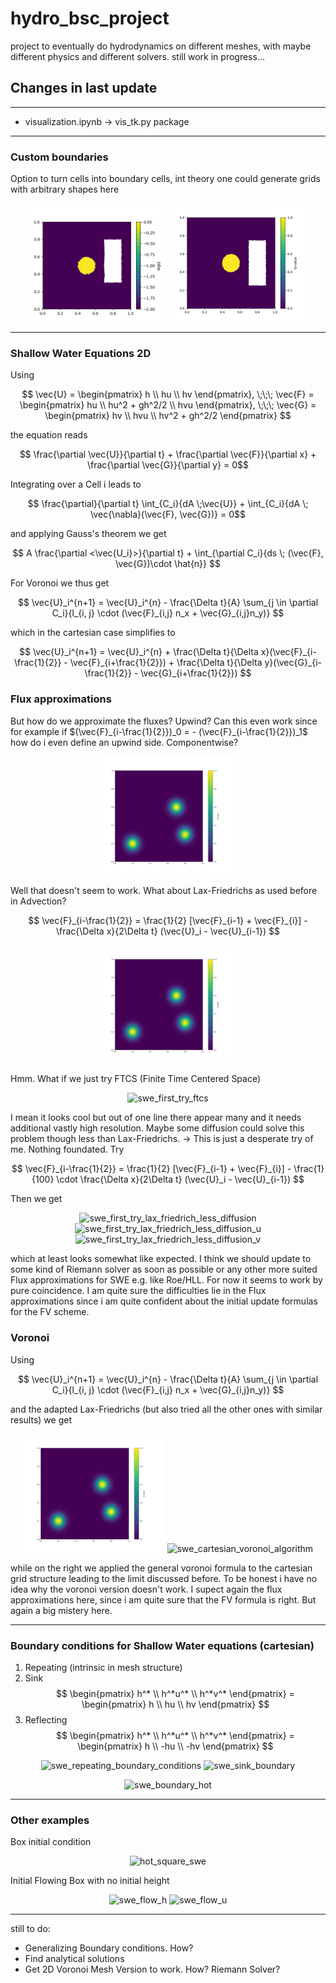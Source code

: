 # hydro_bsc_project
project to eventually do hydrodynamics on different meshes, with maybe different physics and different solvers. still work in progress...

## Changes in last update
---
- visualization.ipynb -> vis_tk.py package

---
### Custom boundaries
Option to turn cells into boundary cells, int theory one could generate grids with arbitrary shapes here
<p align="center">
  <img src="/figures/2boundarystuff_diffustion.gif" alt="2boundarystuff_diffustion" width="45%">
  <img src="/figures/2boundarystuff_advection.gif" alt="2boundarystuff_advection" width="45%">
</p>

---
### Shallow Water Equations 2D

Using

$$ \vec{U} = \begin{pmatrix} h \\ hu \\ hv \end{pmatrix}, \;\;\; \vec{F} = \begin{pmatrix} hu \\ hu^2 + gh^2/2 \\ hvu \end{pmatrix}, \;\;\; \vec{G} = \begin{pmatrix} hv \\ hvu \\ hv^2 + gh^2/2 \end{pmatrix} $$

the equation reads

$$ \frac{\partial \vec{U}}{\partial t} + \frac{\partial \vec{F}}{\partial x} + \frac{\partial \vec{G}}{\partial y} = 0$$

Integrating over a Cell i leads to

$$ \frac{\partial}{\partial t} \int_{C_i}{dA \;\vec{U}} + \int_{C_i}{dA \; \vec{\nabla}(\vec{F}, \vec{G})} = 0$$

and applying Gauss's theorem we get

$$ A \frac{\partial <\vec{U_i}>}{\partial t} + \int_{\partial C_i}{ds \; (\vec{F}, \vec{G})\cdot \hat{n}} $$

For Voronoi we thus get

$$ \vec{U}_i^{n+1} = \vec{U}_i^{n} - \frac{\Delta t}{A} \sum_{j \in \partial C_i}{l_{i, j} \cdot (\vec{F}_{i,j} n_x + \vec{G}_{i,j}n_y)} $$

which in the cartesian case simplifies to 

$$ \vec{U}_i^{n+1} = \vec{U}_i^{n} + \frac{\Delta t}{\Delta x}(\vec{F}_{i-\frac{1}{2}} - \vec{F}_{i+\frac{1}{2}}) + \frac{\Delta t}{\Delta y}(\vec{G}_{i-\frac{1}{2}} - \vec{G}_{i+\frac{1}{2}}) $$

### Flux approximations
But how do we approximate the fluxes?
Upwind? Can this even work since for example if $(\vec{F}_{i-\frac{1}{2}})_0 = - (\vec{F}_{i-\frac{1}{2}})_1$ how do i even define an upwind side. Componentwise?

<p align="center">
  <img src="/figures/swe_upwind_scheme_whatever.gif" alt="swe_upwind_scheme_whatever" width="45%">
</p>
Well that doesn't seem to work. What about Lax-Friedrichs as used before in Advection?

$$ \vec{F}_{i-\frac{1}{2}} = \frac{1}{2} [\vec{F}_{i-1} + \vec{F}_{i}] - \frac{\Delta x}{2\Delta t} (\vec{U}_i - \vec{U}_{i-1}) $$

<p align="center">
  <img src="/figures/swe_pure_lax_friedrich_aua.gif" alt="swe_pure_lax_friedrich_aua" width="45%">
</p>
Hmm. What if we just try FTCS (Finite Time Centered Space)

<p align="center">
  <img src="/figures/swe_first_try_ftcs.gif" alt="swe_first_try_ftcs" width="45%">
</p>
I mean it looks cool but out of one line there appear many and it needs additional vastly high resolution. Maybe some diffusion could solve this problem though less than Lax-Friedrichs. 
-> This is just a desperate try of me. Nothing foundated.
Try 

$$ \vec{F}_{i-\frac{1}{2}} = \frac{1}{2} [\vec{F}_{i-1} + \vec{F}_{i}] - \frac{1}{100} \cdot \frac{\Delta x}{2\Delta t} (\vec{U}_i - \vec{U}_{i-1}) $$

Then we get
<p align="center">
  <img src="/figures/swe_first_try_lax_friedrich_less_diffusion.gif" alt="swe_first_try_lax_friedrich_less_diffusion" width="33%">
  <img src="/figures/swe_first_try_lax_friedrich_less_diffusion_u.gif" alt="swe_first_try_lax_friedrich_less_diffusion_u" width="33%">
  <img src="/figures/swe_first_try_lax_friedrich_less_diffusion_v.gif" alt="swe_first_try_lax_friedrich_less_diffusion_v" width="33%">
</p>

which at least looks somewhat like expected. I think we should update to some kind of Riemann solver as soon as possible or any other more suited Flux approximations for SWE e.g. like Roe/HLL. For now it seems to work by pure coincidence. I am quite sure the difficulties lie in the Flux approximations since i am quite confident about the initial update formulas for the FV scheme.

### Voronoi

Using

$$ \vec{U}_i^{n+1} = \vec{U}_i^{n} - \frac{\Delta t}{A} \sum_{j \in \partial C_i}{l_{i, j} \cdot (\vec{F}_{i,j} n_x + \vec{G}_{i,j}n_y)} $$

and the adapted Lax-Friedrichs (but also tried all the other ones with similar results) we get

<p align="center">
  <img src="/figures/swe_voronoi_voronoi_alg.gif
  " alt="swe_voronoi_voronoi_alg" width="45%">
  <img src="/figures/swe_cartesian_voronoi_algorithm.gif" alt="swe_cartesian_voronoi_algorithm" width="45%">
</p>
while on the right we applied the general voronoi formula to the cartesian grid structure leading to the limit discussed before. To be honest i have no idea why the voronoi version doesn't work. I supect again the flux approximations here, since i am quite sure that the FV formula is right. But again a big mistery here.

---
### Boundary conditions for Shallow Water equations (cartesian)
1. Repeating (intrinsic in mesh structure)
2. Sink
$$ \begin{pmatrix} h^* \\ h^*u^* \\ h^*v^* \end{pmatrix} = \begin{pmatrix} h \\ hu \\ hv \end{pmatrix} $$
3. Reflecting
$$ \begin{pmatrix} h^* \\ h^*u^* \\ h^*v^* \end{pmatrix} = \begin{pmatrix} h \\ -hu \\ -hv \end{pmatrix} $$


<p align="center">
  <img src="/figures/swe_repeating_boundary_conditions.gif" alt="swe_repeating_boundary_conditions" width="45%">
  <img src="/figures/swe_sink_boundary.gif" alt="swe_sink_boundary" width="45%">
</p>
<p align="center">
  <img src="/figures/swe_boundary_hot.gif" alt="swe_boundary_hot" width="65%">
</p>

--- 
### Other examples
Box initial condition
<p align="center">
  <img src="/figures/hot_square_swe.gif" alt="hot_square_swe" width="65%">
</p>
Initial Flowing Box with no initial height
<p align="center">
  <img src="/figures/swe_flow_h.gif" alt="swe_flow_h" width="45%">
  <img src="/figures/swe_flow_u.gif" alt="swe_flow_u" width="45%">
</p>

---
still to do:

- Generalizing Boundary conditions. How?
- Find analytical solutions
- Get 2D Voronoi Mesh Version to work. How? Riemann Solver?